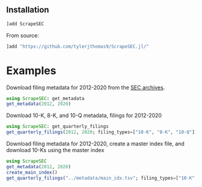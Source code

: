 ## Installation

```julia
]add ScrapeSEC
```

From source:
```julia
]add "https://github.com/tylerjthomas9/ScrapeSEC.jl/"
```

# Examples

Download filing metadata for 2012-2020 from the [SEC archives](https://www.sec.gov/Archives/).

```julia
using ScrapeSEC: get_metadata
get_metadata(2012, 2020)
```

Download 10-K, 8-K, and 10-Q metadata, filings for 2012-2020

```julia
using ScrapeSEC: get_quarterly_filings
get_quarterly_filings(2012, 2020; filing_types=["10-K", "8-K", "10-Q"])
```


Download filing metadata for 2012-2020, create a master index file, and download 10-Ks using the master index
```julia
using ScrapeSEC
get_metadata(2012, 2020)
create_main_index()
get_quarterly_filings("../metadata/main_idx.tsv"; filing_types=["10-K", ])
```
